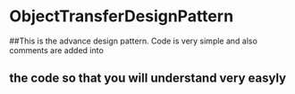 # ObjectTransferDesignPattern
##This is the advance design pattern. Code is very simple and also comments are added into 
## the code so that you will understand very easyly
